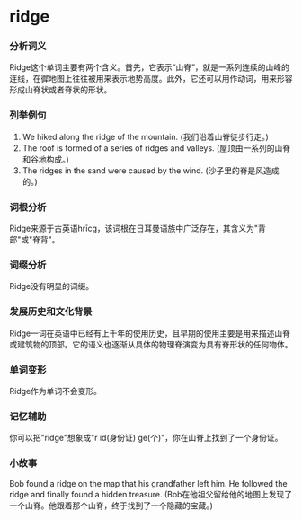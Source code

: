 # ridge

### 分析词义

  

Ridge这个单词主要有两个含义。首先，它表示“山脊”，就是一系列连续的山峰的连线，在徲地图上往往被用来表示地势高度。此外，它还可以用作动词，用来形容形成山脊状或者脊状的形状。

  

### 列举例句

  

1.  We hiked along the ridge of the mountain. (我们沿着山脊徒步行走。)
2.  The roof is formed of a series of ridges and valleys. (屋顶由一系列的山脊和谷地构成。)
3.  The ridges in the sand were caused by the wind. (沙子里的脊是风造成的。)

  

### 词根分析

  

Ridge来源于古英语hrīcg，该词根在日耳曼语族中广泛存在，其含义为"背部"或"脊背"。

  

### 词缀分析

  

Ridge没有明显的词缀。

  

### 发展历史和文化背景

  

Ridge一词在英语中已经有上千年的使用历史，且早期的使用主要是用来描述山脊或建筑物的顶部。它的语义也逐渐从具体的物理脊演变为具有脊形状的任何物体。

  

### 单词变形

  

Ridge作为单词不会变形。

  

### 记忆辅助

  

你可以把"ridge"想象成"r id(身份证) ge(个)"，你在山脊上找到了一个身份证。

  

### 小故事

  

Bob found a ridge on the map that his grandfather left him. He followed the ridge and finally found a hidden treasure. (Bob在他祖父留给他的地图上发现了一个山脊。他跟着那个山脊，终于找到了一个隐藏的宝藏。)
